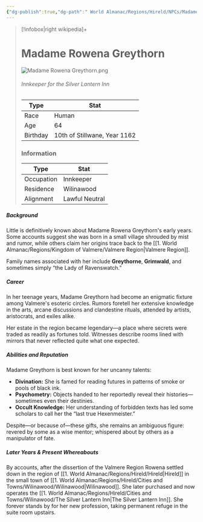 ```yaml
---
{"dg-publish":true,"dg-path":" World Almanac/Regions/Hireld/NPCs/Madame Rowena Greythorn.md","permalink":"/world-almanac/regions/hireld/np-cs/madame-rowena-greythorn/"}
---
```




> [!infobox|right wikipedia]+
> # Madame Rowena Greythorn
> ![Madame Rowena Greythorn.png](/img/user/z_Assets/Character%20Images/Madame%20Rowena%20Greythorn.png)
> ###### Innkeeper for the Silver Lantern Inn
> | Type |  Stat |
> | ---- | --- |
> | Race | Human |
> | Age | 64 |
> | Birthday | 10th of Stillwane, Year 1162
> ### Information
> | Type |  Stat |
> | ---- | --- |
> | Occupation | Innkeeper |
> | Residence | Wilinawood |
> | Alignment | Lawful Neutral |
> 

##### Background

Little is definitively known about Madame Rowena Greythorn's early years.  Some accounts suggest she was born in a small  village shrouded by mist and rumor, while others claim her origins trace back to the [[1. World Almanac/Regions/Kingdom of Valmere/Valmere Region\|Valmere Region]].

Family names associated with her include **Greythorne**, **Grimwald**, and sometimes simply “the Lady of Ravenswatch.”

##### Career

In her teenage years, Madame Greythorn had become an enigmatic fixture among Valmere's esoteric circles. Rumors foretell her extensive knowledge in the arts,  arcane discussions and clandestine rituals, attended by artists, aristocrats, and exiles alike.

Her estate in the region  became legendary—a place where secrets were traded as readily as fortunes told. Witnesses describe rooms lined with mirrors that never reflected quite what one expected.

##### Abilities and Reputation

Madame Greythorn is best known for her uncanny talents:

- **Divination:** She is famed for reading futures in patterns of smoke or pools of black ink.
- **Psychometry:** Objects handed to her reportedly reveal their histories—sometimes even their destinies.
- **Occult Knowledge:** Her understanding of forbidden texts has led some scholars to call her the “last true Hexenmeister.”

Despite—or because of—these gifts, she remains an ambiguous figure: revered by some as a wise mentor; whispered about by others as a manipulator of fate.

##### Later Years & Present Whereabouts

By accounts, after the dissertion of the Valmere Region Rowena settled down in the region of [[1. World Almanac/Regions/Hireld/Hireld\|Hireld]] in the small town of [[1. World Almanac/Regions/Hireld/Cities and Towns/Wilinawood/Wilinawood\|Wilinawood]]. She later purchased and now operates the [[1. World Almanac/Regions/Hireld/Cities and Towns/Wilinawood/The Silver Lantern Inn\|The Silver Lantern Inn]]. She forever stands by for her new profession, taking permanent refuge in the suite room upstairs.






